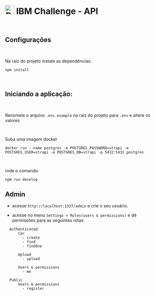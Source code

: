 # <img height="30" src="https://avatars.githubusercontent.com/u/1459110?s=200&v=4" alt="React Native" title="React Native"/> IBM Challenge - API

<br />

## Configurações

<br />

Na raiz do projeto instale as dependências:

```
npm install
```

<br />

## Iniciando a aplicação:

<br />

Renomeie o arquivo `.env.example` na raiz do projeto para `.env` e altere os valores

<br />

Suba uma imagem docker

```
docker run --name postgres -e POSTGRES_PASSWORD=strapi -e POSTGRES_USER=strapi -e POSTGRES_DB=strapi -p 5432:5432 postgres
```

<br />

rode o comando.

```
npm run develop
```

## Admin

- acesse `http://localhost:1337/admin` e crie o seu usuário.

- acesse no menu `Settings > Roles(users & permissions)` e dê permissões para as seguintes rotas:

```
  Authenticated
      Car
        - create
        - find
        - findOne

      Upload
        - upload

      Users & permissions
        - me

  Public
      Users & permissions
        - register
```

